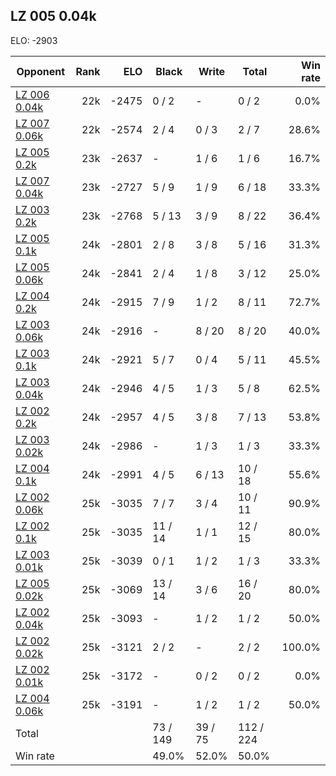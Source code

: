 ## LZ 005 0.04k ##

ELO: -2903

Opponent | Rank | ELO | Black | Write | Total | Win rate
---------|-----:|----:|-------|-------|-------|-------:
[LZ 006 0.04k](LZ%20006%200.04k.md) | 22k | -2475 | 0 / 2 | - | 0 / 2 | 0.0%
[LZ 007 0.06k](LZ%20007%200.06k.md) | 22k | -2574 | 2 / 4 | 0 / 3 | 2 / 7 | 28.6%
[LZ 005 0.2k](LZ%20005%200.2k.md) | 23k | -2637 | - | 1 / 6 | 1 / 6 | 16.7%
[LZ 007 0.04k](LZ%20007%200.04k.md) | 23k | -2727 | 5 / 9 | 1 / 9 | 6 / 18 | 33.3%
[LZ 003 0.2k](LZ%20003%200.2k.md) | 23k | -2768 | 5 / 13 | 3 / 9 | 8 / 22 | 36.4%
[LZ 005 0.1k](LZ%20005%200.1k.md) | 24k | -2801 | 2 / 8 | 3 / 8 | 5 / 16 | 31.3%
[LZ 005 0.06k](LZ%20005%200.06k.md) | 24k | -2841 | 2 / 4 | 1 / 8 | 3 / 12 | 25.0%
[LZ 004 0.2k](LZ%20004%200.2k.md) | 24k | -2915 | 7 / 9 | 1 / 2 | 8 / 11 | 72.7%
[LZ 003 0.06k](LZ%20003%200.06k.md) | 24k | -2916 | - | 8 / 20 | 8 / 20 | 40.0%
[LZ 003 0.1k](LZ%20003%200.1k.md) | 24k | -2921 | 5 / 7 | 0 / 4 | 5 / 11 | 45.5%
[LZ 003 0.04k](LZ%20003%200.04k.md) | 24k | -2946 | 4 / 5 | 1 / 3 | 5 / 8 | 62.5%
[LZ 002 0.2k](LZ%20002%200.2k.md) | 24k | -2957 | 4 / 5 | 3 / 8 | 7 / 13 | 53.8%
[LZ 003 0.02k](LZ%20003%200.02k.md) | 24k | -2986 | - | 1 / 3 | 1 / 3 | 33.3%
[LZ 004 0.1k](LZ%20004%200.1k.md) | 24k | -2991 | 4 / 5 | 6 / 13 | 10 / 18 | 55.6%
[LZ 002 0.06k](LZ%20002%200.06k.md) | 25k | -3035 | 7 / 7 | 3 / 4 | 10 / 11 | 90.9%
[LZ 002 0.1k](LZ%20002%200.1k.md) | 25k | -3035 | 11 / 14 | 1 / 1 | 12 / 15 | 80.0%
[LZ 003 0.01k](LZ%20003%200.01k.md) | 25k | -3039 | 0 / 1 | 1 / 2 | 1 / 3 | 33.3%
[LZ 005 0.02k](LZ%20005%200.02k.md) | 25k | -3069 | 13 / 14 | 3 / 6 | 16 / 20 | 80.0%
[LZ 002 0.04k](LZ%20002%200.04k.md) | 25k | -3093 | - | 1 / 2 | 1 / 2 | 50.0%
[LZ 002 0.02k](LZ%20002%200.02k.md) | 25k | -3121 | 2 / 2 | - | 2 / 2 | 100.0%
[LZ 002 0.01k](LZ%20002%200.01k.md) | 25k | -3172 | - | 0 / 2 | 0 / 2 | 0.0%
[LZ 004 0.06k](LZ%20004%200.06k.md) | 25k | -3191 | - | 1 / 2 | 1 / 2 | 50.0%
Total | | | 73 / 149 | 39 / 75 | 112 / 224 | 
Win rate| | | 49.0% | 52.0% | 50.0% | 
